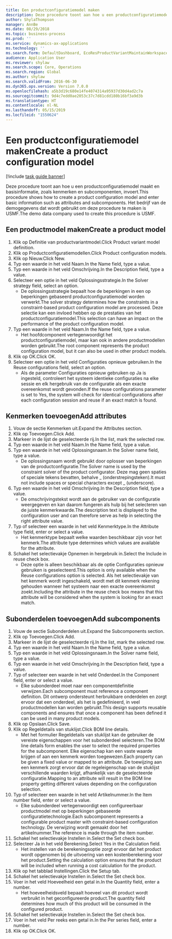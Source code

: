 ```yaml
---
title: Een productconfiguratiemodel maken
description: Deze procedure toont aan hoe u een productconfiguratiemodel maakt en basisinformatie, zoals kenmerken en subcomponenten, invoert.
author: ShylaThompson
manager: AnnBe
ms.date: 08/29/2018
ms.topic: business-process
ms.prod: ''
ms.service: dynamics-ax-applications
ms.technology: ''
ms.search.form: DefaultDashboard, EcoResProductVariantMaintainWorkspace, PCProductConfigurationModelListPage, PCCreateProductConfigurationModel, PCProductConfigurationModelDetails, PCBOMLineDetails
audience: Application User
ms.reviewer: shylaw
ms.search.scope: Core, Operations
ms.search.region: Global
ms.author: shylaw
ms.search.validFrom: 2016-06-30
ms.dyn365.ops.version: Version 7.0.0
ms.openlocfilehash: a5b3d19c680e14fe4074314a95937d30d4ad2c7a
ms.sourcegitcommit: 9d4c7edd0ae2053c37c7d81cdd180b16bf3a9d3b
ms.translationtype: HT
ms.contentlocale: nl-NL
ms.lasthandoff: 05/15/2019
ms.locfileid: "1550624"
---
```

# <a name="create-a-product-configuration-model"></a><span data-ttu-id="955e7-103">Een productconfiguratiemodel maken</span><span class="sxs-lookup"><span data-stu-id="955e7-103">Create a product configuration model</span></span>

[!include [task guide banner](../../includes/task-guide-banner.md)]

<span data-ttu-id="955e7-104">Deze procedure toont aan hoe u een productconfiguratiemodel maakt en basisinformatie, zoals kenmerken en subcomponenten, invoert.</span><span class="sxs-lookup"><span data-stu-id="955e7-104">This procedure shows how to create a product configuration model and enter basic information such as attributes and subcomponents.</span></span> <span data-ttu-id="955e7-105">Het bedrijf van de demogegevens dat wordt gebruikt om deze procedure te maken is USMF.</span><span class="sxs-lookup"><span data-stu-id="955e7-105">The demo data company used to create this procedure is USMF.</span></span>


## <a name="create-a-product-model"></a><span data-ttu-id="955e7-106">Een productmodel maken</span><span class="sxs-lookup"><span data-stu-id="955e7-106">Create a product model</span></span>
1. <span data-ttu-id="955e7-107">Klik op Definitie van productvariantmodel.</span><span class="sxs-lookup"><span data-stu-id="955e7-107">Click Product variant model definition.</span></span>
2. <span data-ttu-id="955e7-108">Klik op Productconfiguratiemodellen.</span><span class="sxs-lookup"><span data-stu-id="955e7-108">Click Product configuration models.</span></span>
3. <span data-ttu-id="955e7-109">Klik op Nieuw.</span><span class="sxs-lookup"><span data-stu-id="955e7-109">Click New.</span></span>
4. <span data-ttu-id="955e7-110">Typ een waarde in het veld Naam.</span><span class="sxs-lookup"><span data-stu-id="955e7-110">In the Name field, type a value.</span></span>
5. <span data-ttu-id="955e7-111">Typ een waarde in het veld Omschrijving.</span><span class="sxs-lookup"><span data-stu-id="955e7-111">In the Description field, type a value.</span></span>
6. <span data-ttu-id="955e7-112">Selecteer een optie in het veld Oplossingsstrategie.</span><span class="sxs-lookup"><span data-stu-id="955e7-112">In the Solver strategy field, select an option.</span></span>
    * <span data-ttu-id="955e7-113">De oplossingsstrategie bepaalt hoe de beperkingen in een op beperkingen gebaseerd productconfiguratiemodel worden verwerkt.</span><span class="sxs-lookup"><span data-stu-id="955e7-113">The solver strategy determines how the constraints in a constraint-based product configuration model are processed.</span></span> <span data-ttu-id="955e7-114">Deze selectie kan een invloed hebben op de prestaties van het productconfiguratiemodel.</span><span class="sxs-lookup"><span data-stu-id="955e7-114">This selection can have an impact on the performance of the product configuration model.</span></span>  
7. <span data-ttu-id="955e7-115">Typ een waarde in het veld Naam.</span><span class="sxs-lookup"><span data-stu-id="955e7-115">In the Name field, type a value.</span></span>
    * <span data-ttu-id="955e7-116">Het hoofdcomponent vertegenwoordigt het productconfiguratiemodel, maar kan ook in andere productmodellen worden gebruikt.</span><span class="sxs-lookup"><span data-stu-id="955e7-116">The root component represents the product configuration model, but it can also be used in other product models.</span></span>  
8. <span data-ttu-id="955e7-117">Klik op OK.</span><span class="sxs-lookup"><span data-stu-id="955e7-117">Click OK.</span></span>
9. <span data-ttu-id="955e7-118">Selecteer een optie in het veld Configuraties opnieuw gebruiken.</span><span class="sxs-lookup"><span data-stu-id="955e7-118">In the Reuse configurations field, select an option.</span></span>
    * <span data-ttu-id="955e7-119">Als de parameter Configuraties opnieuw gebruiken op Ja is ingesteld, controleert het systeem identieke configuraties na elke sessie en elk hergebruik van de configuratie als een exacte overeenkomst wordt gevonden.</span><span class="sxs-lookup"><span data-stu-id="955e7-119">If the reuse configurations parameter is set to Yes, the system will check for identical configurations after each configuration session and reuse if an exact match is found.</span></span>  

## <a name="add-attributes"></a><span data-ttu-id="955e7-120">Kenmerken toevoegen</span><span class="sxs-lookup"><span data-stu-id="955e7-120">Add attributes</span></span>
1. <span data-ttu-id="955e7-121">Vouw de sectie Kenmerken uit.</span><span class="sxs-lookup"><span data-stu-id="955e7-121">Expand the Attributes section.</span></span>
2. <span data-ttu-id="955e7-122">Klik op Toevoegen.</span><span class="sxs-lookup"><span data-stu-id="955e7-122">Click Add.</span></span>
3. <span data-ttu-id="955e7-123">Markeer in de lijst de geselecteerde rij.</span><span class="sxs-lookup"><span data-stu-id="955e7-123">In the list, mark the selected row.</span></span>
4. <span data-ttu-id="955e7-124">Typ een waarde in het veld Naam.</span><span class="sxs-lookup"><span data-stu-id="955e7-124">In the Name field, type a value.</span></span>
5. <span data-ttu-id="955e7-125">Typ een waarde in het veld Oplossingsnaam.</span><span class="sxs-lookup"><span data-stu-id="955e7-125">In the Solver name field, type a value.</span></span>
    * <span data-ttu-id="955e7-126">De oplossingsnaam wordt gebruikt door oplosser van beperkingen van de productconfiguratie.</span><span class="sxs-lookup"><span data-stu-id="955e7-126">The Solver name is used by the constraint solver of the product configurator.</span></span> <span data-ttu-id="955e7-127">Deze mag geen spaties of speciale tekens bevatten, behalve _ (onderstrepingsteken).</span><span class="sxs-lookup"><span data-stu-id="955e7-127">It must not include spaces or special characters except _ (underscore).</span></span>  
6. <span data-ttu-id="955e7-128">Typ een waarde in het veld Omschrijving.</span><span class="sxs-lookup"><span data-stu-id="955e7-128">In the Description field, type a value.</span></span>
    * <span data-ttu-id="955e7-129">De omschrijvingstekst wordt aan de gebruiker van de configuratie weergegeven en kan daarom fungeren als hulp bij het selecteren van de juiste kenmerkwaarde.</span><span class="sxs-lookup"><span data-stu-id="955e7-129">The description text is displayed to the configuration user and can therefore serve as help in selecting the right attribute value.</span></span>  
7. <span data-ttu-id="955e7-130">Typ of selecteer een waarde in het veld Kenmerktype.</span><span class="sxs-lookup"><span data-stu-id="955e7-130">In the Attribute type field, enter or select a value.</span></span>
    * <span data-ttu-id="955e7-131">Het kenmerktype bepaalt welke waarden beschikbaar zijn voor het kenmerk.</span><span class="sxs-lookup"><span data-stu-id="955e7-131">The attribute type determines which values are available for the attribute.</span></span>  
8. <span data-ttu-id="955e7-132">Schakel het selectievakje Opnemen in hergebruik in.</span><span class="sxs-lookup"><span data-stu-id="955e7-132">Select the Include in reuse check box.</span></span>
    * <span data-ttu-id="955e7-133">Deze optie is alleen beschikbaar als de optie Configuraties opnieuw gebruiken is geselecteerd.</span><span class="sxs-lookup"><span data-stu-id="955e7-133">This option is only available when the Reuse configurations option is selected.</span></span> <span data-ttu-id="955e7-134">Als het selectievakje van het kenmerk wordt ingeschakeld, wordt met dit kenmerk rekening gehouden wanneer het systeem naar een exacte overeenkomst zoekt.</span><span class="sxs-lookup"><span data-stu-id="955e7-134">Including the attribute in the reuse check box means that this attribute will be considered when the system is looking for an exact match.</span></span>  

## <a name="add-subcomponents"></a><span data-ttu-id="955e7-135">Subonderdelen toevoegen</span><span class="sxs-lookup"><span data-stu-id="955e7-135">Add subcomponents</span></span>
1. <span data-ttu-id="955e7-136">Vouw de sectie Subonderdelen uit.</span><span class="sxs-lookup"><span data-stu-id="955e7-136">Expand the Subcomponents section.</span></span>
2. <span data-ttu-id="955e7-137">Klik op Toevoegen.</span><span class="sxs-lookup"><span data-stu-id="955e7-137">Click Add.</span></span>
3. <span data-ttu-id="955e7-138">Markeer in de lijst de geselecteerde rij.</span><span class="sxs-lookup"><span data-stu-id="955e7-138">In the list, mark the selected row.</span></span>
4. <span data-ttu-id="955e7-139">Typ een waarde in het veld Naam.</span><span class="sxs-lookup"><span data-stu-id="955e7-139">In the Name field, type a value.</span></span>
5. <span data-ttu-id="955e7-140">Typ een waarde in het veld Oplossingsnaam.</span><span class="sxs-lookup"><span data-stu-id="955e7-140">In the Solver name field, type a value.</span></span>
6. <span data-ttu-id="955e7-141">Typ een waarde in het veld Omschrijving.</span><span class="sxs-lookup"><span data-stu-id="955e7-141">In the Description field, type a value.</span></span>
7. <span data-ttu-id="955e7-142">Typ of selecteer een waarde in het veld Onderdeel.</span><span class="sxs-lookup"><span data-stu-id="955e7-142">In the Component field, enter or select a value.</span></span>
    * <span data-ttu-id="955e7-143">Elke subonderdeel moet naar een componentdefinitie verwijzen.</span><span class="sxs-lookup"><span data-stu-id="955e7-143">Each subcomponent must reference a component definition.</span></span> <span data-ttu-id="955e7-144">Dit ontwerp ondersteunt herbruikbare onderdelen en zorgt ervoor dat een onderdeel, als het is gedefinieerd, in veel productmodellen kan worden gebruikt.</span><span class="sxs-lookup"><span data-stu-id="955e7-144">This design supports reusable components and ensures that once a component has been defined it can be used in many product models.</span></span>  
8. <span data-ttu-id="955e7-145">Klik op Opslaan.</span><span class="sxs-lookup"><span data-stu-id="955e7-145">Click Save.</span></span>
9. <span data-ttu-id="955e7-146">Klik op Regeldetails van stuklijst.</span><span class="sxs-lookup"><span data-stu-id="955e7-146">Click BOM line details.</span></span>
    * <span data-ttu-id="955e7-147">Met het formulier Regeldetails van stuklijst kan de gebruiker de vereiste eigenschappen voor het subonderdeel selecteren.</span><span class="sxs-lookup"><span data-stu-id="955e7-147">The BOM line details form enables the user to select the required properties for the subcomponent.</span></span> <span data-ttu-id="955e7-148">Elke eigenschap kan een vaste waarde krijgen of aan een kenmerk worden toegewezen.</span><span class="sxs-lookup"><span data-stu-id="955e7-148">Each property can be given a fixed value or mapped to an attribute.</span></span> <span data-ttu-id="955e7-149">De toewijzing aan een kenmerk zorgt ervoor dat de regeleigenschap van de stuklijst verschillende waarden krijgt, afhankelijk van de geselecteerde configuratie.</span><span class="sxs-lookup"><span data-stu-id="955e7-149">Mapping to an attribute will result in the BOM line property getting different values depending on the configuration selection.</span></span>  
10. <span data-ttu-id="955e7-150">Typ of selecteer een waarde in het veld Artikelnummer.</span><span class="sxs-lookup"><span data-stu-id="955e7-150">In the Item number field, enter or select a value.</span></span>
    * <span data-ttu-id="955e7-151">Elke subonderdeel vertegenwoordigt een configureerbaar productmodel met op beperkingen gebaseerde configuratietechnologie.</span><span class="sxs-lookup"><span data-stu-id="955e7-151">Each subcomponent represents a configurable product master with constraint-based configuration technology.</span></span> <span data-ttu-id="955e7-152">De verwijzing wordt gemaakt door het artikelnummer.</span><span class="sxs-lookup"><span data-stu-id="955e7-152">The reference is made through the item number.</span></span>  
11. <span data-ttu-id="955e7-153">Schakel het selectievakje Instellen in.</span><span class="sxs-lookup"><span data-stu-id="955e7-153">Select the Set check box.</span></span>
12. <span data-ttu-id="955e7-154">Selecteer Ja in het veld Berekening.</span><span class="sxs-lookup"><span data-stu-id="955e7-154">Select Yes in the Calculation field.</span></span>
    * <span data-ttu-id="955e7-155">Het instellen van de berekeningsoptie zorgt ervoor dat het product wordt opgenomen bij de uitvoering van een kostenberekening voor het product.</span><span class="sxs-lookup"><span data-stu-id="955e7-155">Setting the calculation option ensures that the product will be included when running a cost calculation for the product.</span></span>  
13. <span data-ttu-id="955e7-156">Klik op het tabblad Instellingen.</span><span class="sxs-lookup"><span data-stu-id="955e7-156">Click the Setup tab.</span></span>
14. <span data-ttu-id="955e7-157">Schakel het selectievakje Instellen in.</span><span class="sxs-lookup"><span data-stu-id="955e7-157">Select the Set check box.</span></span>
15. <span data-ttu-id="955e7-158">Voer in het veld Hoeveelheid een getal in.</span><span class="sxs-lookup"><span data-stu-id="955e7-158">In the Quantity field, enter a number.</span></span>
    * <span data-ttu-id="955e7-159">Het hoeveelheidsveld bepaalt hoeveel van dit product wordt verbruikt in het geconfigureerde product.</span><span class="sxs-lookup"><span data-stu-id="955e7-159">The quantity field determines how much of this product will be consumed in the configured product.</span></span>  
16. <span data-ttu-id="955e7-160">Schakel het selectievakje Instellen in.</span><span class="sxs-lookup"><span data-stu-id="955e7-160">Select the Set check box.</span></span>
17. <span data-ttu-id="955e7-161">Voer in het veld Per reeks een getal in.</span><span class="sxs-lookup"><span data-stu-id="955e7-161">In the Per series field, enter a number.</span></span>
18. <span data-ttu-id="955e7-162">Klik op OK.</span><span class="sxs-lookup"><span data-stu-id="955e7-162">Click OK.</span></span>

